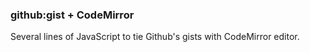 ### github:gist + CodeMirror

Several lines of JavaScript to tie Github's gists with CodeMirror editor.
